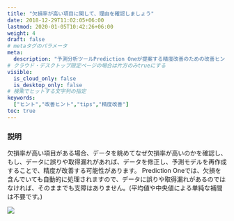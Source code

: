 ```yaml
---
title: "欠損率が高い項目に関して、理由を確認しましょう"
date: 2018-12-29T11:02:05+06:00
lastmod: 2020-01-05T10:42:26+06:00
weight: 4
draft: false
# metaタグのパラメータ
meta:
  description: "予測分析ツールPrediction Oneが提案する精度改善のための改善ヒントについて説明するページです。"
# クラウド・デスクトップ限定ページの場合は片方のみtrueにする
visible:
  is_cloud_only: false
  is_desktop_only: false
# 検索でヒットする文字列の指定
keywords:
  ["ヒント","改善ヒント","tips","精度改善"]
toc: true
---
```


### 説明

欠損率が高い項目がある場合、データを眺めてなぜ欠損率が高いのかを確認し、もし、データに誤りや取得漏れがあれば、データを修正し、予測モデルを再作成することで、精度が改善する可能性があります。
Prediction Oneでは、欠損を含んでいても自動的に処理されますので、データに誤りや取得漏れがあるのではなければ、そのままでも支障はありません。(平均値や中央値による単純な補間は不要です。)

![](../img/t_slide.png)

